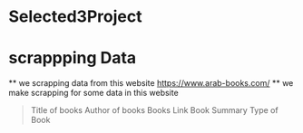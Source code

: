 # Selected3Project

# scrappping Data
** we scrapping data from this website https://www.arab-books.com/
** we make scrapping for some data in this website 
> Title of books
> Author of books
> Books Link
> Book Summary 
> Type of Book 

